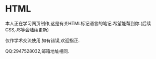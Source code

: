 # HTML
本人正在学习网页制作,这是有关HTML标记语言的笔记.希望能帮到你.(后续CSS,JS等会陆续更新)

仅作学术交流使用,如有错误,欢迎指正.

QQ:2947528032,邮箱地址相同.

